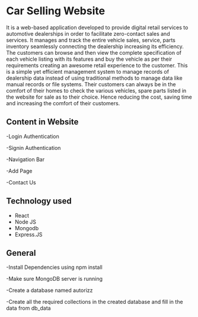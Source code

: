 
# Car Selling Website

It is a web-based application developed to provide digital retail services to automotive dealerships in order to facilitate zero-contact sales and services. It manages and track the entire vehicle sales, service, parts inventory seamlessly connecting the dealership increasing its efficiency. The customers can browse and then view the complete specification of each vehicle listing with its features and buy the vehicle as per their requirements creating an awesome retail experience to the customer. This is a simple yet efficient management system to manage records of dealership data instead of using traditional methods to manage data like manual records or file systems. Their customers can always be in the comfort of their homes to check the various vehicles, spare parts listed in the website for sale as to their choice. Hence reducing the cost, saving time and increasing the comfort of their customers.


## Content in Website 

-Login Authentication

-Signin Authentication

-Navigation Bar

-Add Page

-Contact Us


## Technology used

- React
- Node JS
- Mongodb
- Express.JS


## General 

-Install Dependencies using npm install

-Make sure MongoDB server is running

-Create a database named autorizz

-Create all the required collections in the created database and fill in the data from db_data